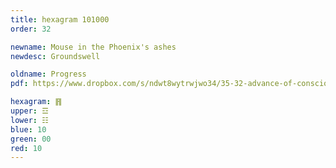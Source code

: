 ```yaml
---
title: hexagram 101000
order: 32

newname: Mouse in the Phoenix's ashes
newdesc: Groundswell

oldname: Progress
pdf: https://www.dropbox.com/s/ndwt8wytrwjwo34/35-32-advance-of-consciousness.pdf?dl=0

hexagram: ䷢
upper: ☲
lower: ☷
blue: 10
green: 00
red: 10
---
```


